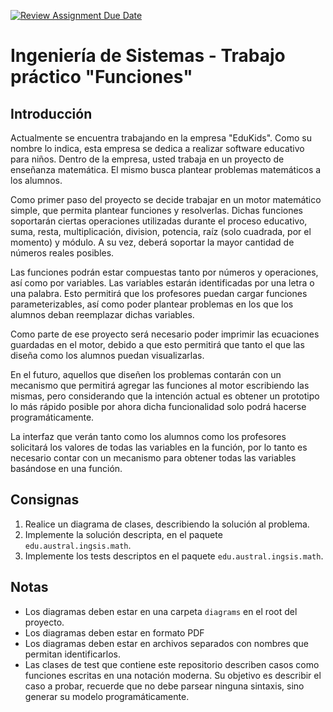 [![Review Assignment Due Date](https://classroom.github.com/assets/deadline-readme-button-22041afd0340ce965d47ae6ef1cefeee28c7c493a6346c4f15d667ab976d596c.svg)](https://classroom.github.com/a/PK07u-72)
# Ingeniería de Sistemas - Trabajo práctico "Funciones"

## Introducción

Actualmente se encuentra trabajando en la empresa "EduKids". Como su nombre lo indica, esta empresa se dedica a realizar
software educativo para niños. Dentro de la empresa, usted trabaja en un proyecto de enseñanza matemática. El mismo
busca plantear problemas matemáticos a los alumnos.

Como primer paso del proyecto se decide trabajar en un motor matemático simple, que permita plantear funciones y
resolverlas. Dichas funciones soportarán ciertas operaciones utilizadas durante el proceso educativo, suma, resta,
multiplicación, division, potencia, raíz (solo cuadrada, por el momento) y módulo. A su vez, deberá soportar la mayor
cantidad de números reales posibles.

Las funciones podrán estar compuestas tanto por números y operaciones, así como por variables. Las variables estarán
identificadas por una letra o una palabra. Esto permitirá que los profesores puedan cargar funciones parameterizables,
así como poder plantear problemas en los que los alumnos deban reemplazar dichas variables.

Como parte de ese proyecto será necesario poder imprimir las ecuaciones guardadas en el motor, debido a que esto
permitirá que tanto el que las diseña como los alumnos puedan visualizarlas.

En el futuro, aquellos que diseñen los problemas contarán con un mecanismo que permitirá agregar las funciones al motor
escribiendo las mismas, pero considerando que la intención actual es obtener un prototipo lo más rápido posible por
ahora dicha funcionalidad solo podrá hacerse programáticamente.

La interfaz que verán tanto como los alumnos como los profesores solicitará los valores de todas las variables en la
función, por lo tanto es necesario contar con un mecanismo para obtener todas las variables basándose en una función.

## Consignas

1. Realice un diagrama de clases, describiendo la solución al problema.
2. Implemente la solución descripta, en el paquete `edu.austral.ingsis.math`.
3. Implemente los tests descriptos en el paquete `edu.austral.ingsis.math`.

## Notas

- Los diagramas deben estar en una carpeta `diagrams` en el root del proyecto.
- Los diagramas deben estar en formato PDF
- Los diagramas deben estar en archivos separados con nombres que permitan identificarlos.
- Las clases de test que contiene este repositorio describen casos como funciones escritas en una notación moderna. Su
  objetivo es describir el caso a probar, recuerde que no debe parsear ninguna sintaxis, sino generar su modelo
  programáticamente. 

